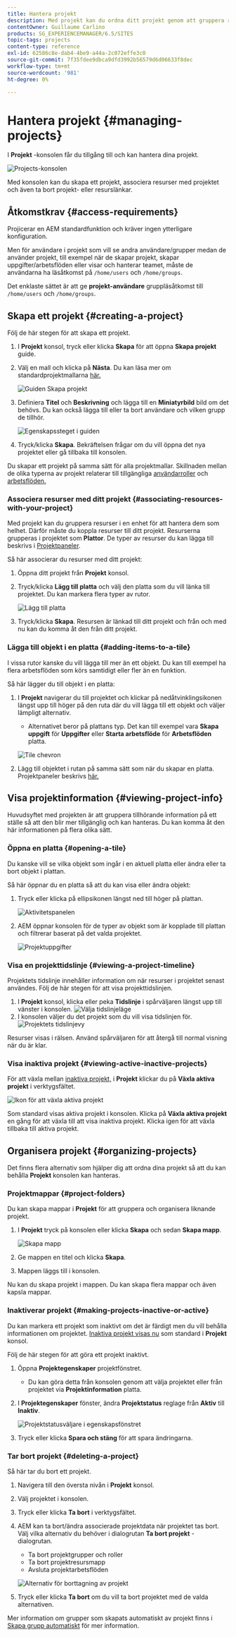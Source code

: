 ```yaml
---
title: Hantera projekt
description: Med projekt kan du ordna ditt projekt genom att gruppera resurser i en enhet som kan nås och hanteras i projektkonsolen
contentOwner: Guillaume Carlino
products: SG_EXPERIENCEMANAGER/6.5/SITES
topic-tags: projects
content-type: reference
exl-id: 62586c8e-dab4-4be9-a44a-2c072effe3c0
source-git-commit: 7f35fdee9dbca9dfd3992b56579d6d06633f8dec
workflow-type: tm+mt
source-wordcount: '981'
ht-degree: 0%

---
```



# Hantera projekt {#managing-projects}

I **Projekt** -konsolen får du tillgång till och kan hantera dina projekt.

![Projects-konsolen](assets/projects-console.png)

Med konsolen kan du skapa ett projekt, associera resurser med projektet och även ta bort projekt- eller resurslänkar.

## Åtkomstkrav {#access-requirements}

Projicerar en AEM standardfunktion och kräver ingen ytterligare konfiguration.

Men för användare i projekt som vill se andra användare/grupper medan de använder projekt, till exempel när de skapar projekt, skapar uppgifter/arbetsflöden eller visar och hanterar teamet, måste de användarna ha läsåtkomst på `/home/users` och `/home/groups`.

Det enklaste sättet är att ge **projekt-användare** gruppläsåtkomst till `/home/users` och `/home/groups`.

## Skapa ett projekt {#creating-a-project}

Följ de här stegen för att skapa ett projekt.

1. I **Projekt** konsol, tryck eller klicka **Skapa** för att öppna **Skapa projekt** guide.
1. Välj en mall och klicka på **Nästa**. Du kan läsa mer om standardprojektmallarna [här.](/help/sites-authoring/projects.md#project-templates)

   ![Guiden Skapa projekt](assets/create-project-wizard.png)

1. Definiera **Titel** och **Beskrivning** och lägga till en **Miniatyrbild** bild om det behövs. Du kan också lägga till eller ta bort användare och vilken grupp de tillhör.

   ![Egenskapssteget i guiden](assets/create-project-wizard-properties.png)

1. Tryck/klicka **Skapa**. Bekräftelsen frågar om du vill öppna det nya projektet eller gå tillbaka till konsolen.

Du skapar ett projekt på samma sätt för alla projektmallar. Skillnaden mellan de olika typerna av projekt relaterar till tillgängliga [användarroller](/help/sites-authoring/projects.md) och [arbetsflöden.](/help/sites-authoring/projects-with-workflows.md)

### Associera resurser med ditt projekt {#associating-resources-with-your-project}

Med projekt kan du gruppera resurser i en enhet för att hantera dem som helhet. Därför måste du koppla resurser till ditt projekt. Resurserna grupperas i projektet som **Plattor**. De typer av resurser du kan lägga till beskrivs i [Projektpaneler](/help/sites-authoring/projects.md#project-tiles).

Så här associerar du resurser med ditt projekt:

1. Öppna ditt projekt från **Projekt** konsol.
1. Tryck/klicka **Lägg till platta** och välj den platta som du vill länka till projektet. Du kan markera flera typer av rutor.

   ![Lägg till platta](assets/project-add-tile.png)

1. Tryck/klicka **Skapa**. Resursen är länkad till ditt projekt och från och med nu kan du komma åt den från ditt projekt.

### Lägga till objekt i en platta {#adding-items-to-a-tile}

I vissa rutor kanske du vill lägga till mer än ett objekt. Du kan till exempel ha flera arbetsflöden som körs samtidigt eller fler än en funktion.

Så här lägger du till objekt i en platta:

1. I **Projekt** navigerar du till projektet och klickar på nedåtvinklingsikonen längst upp till höger på den ruta där du vill lägga till ett objekt och väljer lämpligt alternativ.

   * Alternativet beror på plattans typ. Det kan till exempel vara **Skapa uppgift** för **Uppgifter** eller **Starta arbetsflöde** för **Arbetsflöden** platta.

   ![Tile chevron](assets/project-tile-create-task.png)

1. Lägg till objektet i rutan på samma sätt som när du skapar en platta. Projektpaneler beskrivs [här.](/help/sites-authoring/projects.md#project-tiles)

## Visa projektinformation {#viewing-project-info}

Huvudsyftet med projekten är att gruppera tillhörande information på ett ställe så att den blir mer tillgänglig och kan hanteras. Du kan komma åt den här informationen på flera olika sätt.

### Öppna en platta {#opening-a-tile}

Du kanske vill se vilka objekt som ingår i en aktuell platta eller ändra eller ta bort objekt i plattan.

Så här öppnar du en platta så att du kan visa eller ändra objekt:

1. Tryck eller klicka på ellipsikonen längst ned till höger på plattan.

   ![Aktivitetspanelen](assets/project-tile-tasks.png)

1. AEM öppnar konsolen för de typer av objekt som är kopplade till plattan och filtrerar baserat på det valda projektet.

   ![Projektuppgifter](assets/project-tasks.png)

### Visa en projekttidslinje {#viewing-a-project-timeline}

Projektets tidslinje innehåller information om när resurser i projektet senast användes. Följ de här stegen för att visa projekttidslinjen.

1. I **Projekt** konsol, klicka eller peka **Tidslinje** i spårväljaren längst upp till vänster i konsolen.
   ![Välja tidslinjeläge](assets/projects-timeline-rail.png)
2. I konsolen väljer du det projekt som du vill visa tidslinjen för.
   ![Projektets tidslinjevy](assets/project-timeline-view.png)

Resurser visas i rälsen. Använd spårväljaren för att återgå till normal visning när du är klar.

### Visa inaktiva projekt {#viewing-active-inactive-projects}

För att växla mellan [inaktiva projekt,](#making-projects-inactive-or-active) i **Projekt** klickar du på **Växla aktiva projekt** i verktygsfältet.

![Ikon för att växla aktiva projekt](assets/projects-toggle-active.png)

Som standard visas aktiva projekt i konsolen. Klicka på **Växla aktiva projekt** en gång för att växla till att visa inaktiva projekt. Klicka igen för att växla tillbaka till aktiva projekt.

## Organisera projekt {#organizing-projects}

Det finns flera alternativ som hjälper dig att ordna dina projekt så att du kan behålla **Projekt** konsolen kan hanteras.

### Projektmappar {#project-folders}

Du kan skapa mappar i **Projekt** för att gruppera och organisera liknande projekt.

1. I **Projekt** tryck på konsolen eller klicka **Skapa** och sedan **Skapa mapp**.

   ![Skapa mapp](assets/project-create-folder.png)

1. Ge mappen en titel och klicka **Skapa**.

1. Mappen läggs till i konsolen.

Nu kan du skapa projekt i mappen. Du kan skapa flera mappar och även kapsla mappar.

### Inaktiverar projekt {#making-projects-inactive-or-active}

Du kan markera ett projekt som inaktivt om det är färdigt men du vill behålla informationen om projektet. [Inaktiva projekt visas nu](#viewing-active-inactive-projects) som standard i **Projekt** konsol.

Följ de här stegen för att göra ett projekt inaktivt.

1. Öppna **Projektegenskaper** projektfönstret.
   * Du kan göra detta från konsolen genom att välja projektet eller från projektet via **Projektinformation** platta.
1. I **Projektegenskaper** fönster, ändra **Projektstatus** reglage från **Aktiv** till **Inaktiv**.

   ![Projektstatusväljare i egenskapsfönstret](assets/project-status.png)

1. Tryck eller klicka **Spara och stäng** för att spara ändringarna.

### Tar bort projekt {#deleting-a-project}

Så här tar du bort ett projekt.

1. Navigera till den översta nivån i **Projekt** konsol.
1. Välj projektet i konsolen.
1. Tryck eller klicka **Ta bort** i verktygsfältet.
1. AEM kan ta bort/ändra associerade projektdata när projektet tas bort. Välj vilka alternativ du behöver i dialogrutan **Ta bort projekt** -dialogrutan.
   * Ta bort projektgrupper och roller
   * Ta bort projektresursmapp
   * Avsluta projektarbetsflöden

   ![Alternativ för borttagning av projekt](assets/project-delete-options.png)
1. Tryck eller klicka **Ta bort** om du vill ta bort projektet med de valda alternativen.

Mer information om grupper som skapats automatiskt av projekt finns i [Skapa grupp automatiskt](/help/sites-authoring/projects.md#auto-group-creation) för mer information.
